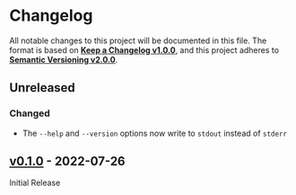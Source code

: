 <!--
  Copyright (c) 2024 Michael Federczuk
  SPDX-License-Identifier: CC-BY-SA-4.0
-->

<!-- markdownlint-disable no-duplicate-heading -->

# Changelog #

All notable changes to this project will be documented in this file.
The format is based on [**Keep a Changelog v1.0.0**](https://keepachangelog.com/en/1.0.0/),
and this project adheres to [**Semantic Versioning v2.0.0**](https://semver.org/spec/v2.0.0.html).

## Unreleased ##

### Changed ###

* The `--help` and `--version` options now write to `stdout` instead of `stderr`

## [v0.1.0] - 2022-07-26 ##

[v0.1.0]: https://github.com/mfederczuk/git-wip-dump/releases/tag/v0.1.0}

Initial Release
